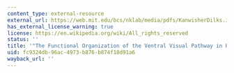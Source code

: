 ```yaml
---
content_type: external-resource
external_url: https://web.mit.edu/bcs/nklab/media/pdfs/KanwisherDilks.in%20Chalupa_WernerTNVN.inpress.pdf
has_external_license_warning: true
license: https://en.wikipedia.org/wiki/All_rights_reserved
status: ''
title: '"The Functional Organization of the Ventral Visual Pathway in Humans."'
uid: fc9324db-96ac-4973-b876-b874f18d91a6
wayback_url: ''
---
```

